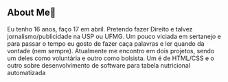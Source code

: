 ## About Me👋
Eu tenho 16 anos, faço 17 em abril. Pretendo fazer Direito e talvez jornalismo/publicidade na USP ou UFMG. Um pouco viciada em sertanejo e para passar o tempo eu gosto de fazer caça palavras e ler quando da vontade (nem sempre).
Atualmente me encontro em dois projetos, sendo um deles como voluntária e outro como bolsista. Um é de HTML/CSS e o outro sobre desenvolvimento de software para tabela nutricional automatizada
